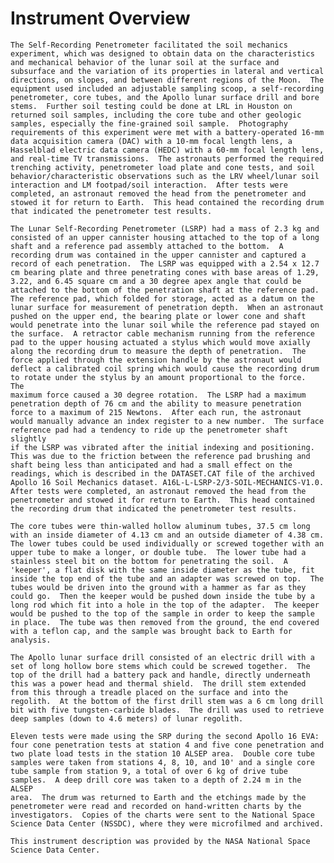 
 
 
  Instrument Overview
  ===================
    The Self-Recording Penetrometer facilitated the soil mechanics
    experiment, which was designed to obtain data on the characteristics
    and mechanical behavior of the lunar soil at the surface and
    subsurface and the variation of its properties in lateral and vertical
    directions, on slopes, and between different regions of the Moon.  The
    equipment used included an adjustable sampling scoop, a self-recording
    penetrometer, core tubes, and the Apollo lunar surface drill and bore
    stems.  Further soil testing could be done at LRL in Houston on
    returned soil samples, including the core tube and other geologic
    samples, especially the fine-grained soil sample.  Photography
    requirements of this experiment were met with a battery-operated 16-mm
    data acquisition camera (DAC) with a 10-mm focal length lens, a
    Hasselblad electric data camera (HEDC) with a 60-mm focal length lens,
    and real-time TV transmissions.  The astronauts performed the required
    trenching activity, penetrometer load plate and cone tests, and soil
    behavior/characteristic observations such as the LRV wheel/lunar soil
    interaction and LM footpad/soil interaction.  After tests were
    completed, an astronaut removed the head from the penetrometer and
    stowed it for return to Earth.  This head contained the recording drum
    that indicated the penetrometer test results.
 
    The Lunar Self-Recording Penetrometer (LSRP) had a mass of 2.3 kg and
    consisted of an upper cannister housing attached to the top of a long
    shaft and a reference pad assembly attached to the bottom.  A
    recording drum was contained in the upper cannister and captured a
    record of each penetration.  The LSRP was equipped with a 2.54 x 12.7
    cm bearing plate and three penetrating cones with base areas of 1.29,
    3.22, and 6.45 square cm and a 30 degree apex angle that could be
    attached to the bottom of the penetration shaft at the reference pad.
    The reference pad, which folded for storage, acted as a datum on the
    lunar surface for measurement of penetration depth.  When an astronaut
    pushed on the upper end, the bearing plate or lower cone and shaft
    would penetrate into the lunar soil while the reference pad stayed on
    the surface.  A retractor cable mechanism running from the reference
    pad to the upper housing actuated a stylus which would move axially
    along the recording drum to measure the depth of penetration.  The
    force applied through the extension handle by the astronaut would
    deflect a calibrated coil spring which would cause the recording drum
    to rotate under the stylus by an amount proportional to the force.  The
    maximum force caused a 30 degree rotation.  The LSRP had a maximum
    penetration depth of 76 cm and the ability to measure penetration
    force to a maximum of 215 Newtons.  After each run, the astronaut
    would manually advance an index register to a new number.  The surface
    reference pad had a tendency to ride up the penetrometer shaft slightly
    if the LSRP was vibrated after the initial indexing and positioning.
    This was due to the friction between the reference pad brushing and
    shaft being less than anticipated and had a small effect on the
    readings, which is described in the DATASET.CAT file of the archived
    Apollo 16 Soil Mechanics dataset. A16L-L-LSRP-2/3-SOIL-MECHANICS-V1.0.
    After tests were completed, an astronaut removed the head from the
    penetrometer and stowed it for return to Earth.  This head contained
    the recording drum that indicated the penetrometer test results.
 
    The core tubes were thin-walled hollow aluminum tubes, 37.5 cm long
    with an inside diameter of 4.13 cm and an outside diameter of 4.38 cm.
    The lower tubes could be used individually or screwed together with an
    upper tube to make a longer, or double tube.  The lower tube had a
    stainless steel bit on the bottom for penetrating the soil.  A
    'keeper', a flat disk with the same inside diameter as the tube, fit
    inside the top end of the tube and an adapter was screwed on top.  The
    tubes would be driven into the ground with a hammer as far as they
    could go.  Then the keeper would be pushed down inside the tube by a
    long rod which fit into a hole in the top of the adapter.  The keeper
    would be pushed to the top of the sample in order to keep the sample
    in place.  The tube was then removed from the ground, the end covered
    with a teflon cap, and the sample was brought back to Earth for
    analysis.
 
    The Apollo lunar surface drill consisted of an electric drill with a
    set of long hollow bore stems which could be screwed together.  The
    top of the drill had a battery pack and handle, directly underneath
    this was a power head and thermal shield.  The drill stem extended
    from this through a treadle placed on the surface and into the
    regolith.  At the bottom of the first drill stem was a 6 cm long drill
    bit with five tungsten-carbide blades.  The drill was used to retrieve
    deep samples (down to 4.6 meters) of lunar regolith.
 
    Eleven tests were made using the SRP during the second Apollo 16 EVA:
    four cone penetration tests at station 4 and five cone penetration and
    two plate load tests in the station 10 ALSEP area.  Double core tube
    samples were taken from stations 4, 8, 10, and 10' and a single core
    tube sample from station 9, a total of over 6 kg of drive tube
    samples.  A deep drill core was taken to a depth of 2.24 m in the ALSEP
    area.  The drum was returned to Earth and the etchings made by the
    penetrometer were read and recorded on hand-written charts by the
    investigators.  Copies of the charts were sent to the National Space
    Science Data Center (NSSDC), where they were microfilmed and archived.
 
    This instrument description was provided by the NASA National Space
    Science Data Center.

        